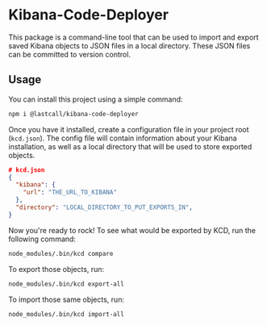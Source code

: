 # Kibana-Code-Deployer

This package is a command-line tool that can be used to import and export saved Kibana objects to JSON files in a local directory.  These JSON files can be committed to version control.

Usage
-----

You can install this project using a simple command:
```bash
npm i @lastcall/kibana-code-deployer
```

Once you have it installed, create a configuration file in your project root (`kcd.json`).  The config file will contain information about your Kibana installation, as well as a local directory that will be used to store exported objects.
```json
# kcd.json
{
  "kibana": {
    "url": "THE_URL_TO_KIBANA"
  },
  "directory": "LOCAL_DIRECTORY_TO_PUT_EXPORTS_IN",
}
```

Now you're ready to rock!  To see what would be exported by KCD, run the following command:
```bash
node_modules/.bin/kcd compare
```

To export those objects, run:
```bash
node_modules/.bin/kcd export-all
```

To import those same objects, run:
```bash
node_modules/.bin/kcd import-all
```
